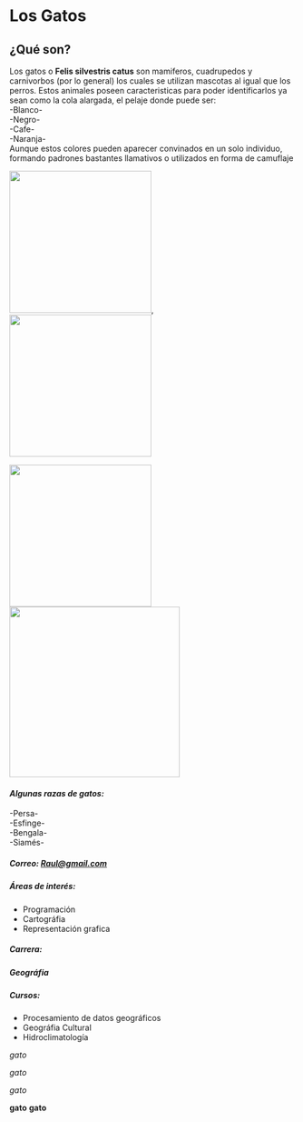 # **Los Gatos**

## **¿Qué son?**

Los gatos o **Felis silvestris catus** son mamiferos, cuadrupedos y carnivorbos (por lo general) los cuales se utilizan mascotas al igual que los perros. Estos animales poseen caracteristicas para poder identificarlos ya sean como la cola alargada, el pelaje donde puede ser:  
-Blanco-  
-Negro-  
-Cafe-  
-Naranja-  
Aunque estos colores pueden aparecer convinados en un solo individuo, formando padrones bastantes llamativos o utilizados en forma de camuflaje





<img src="https://upload.wikimedia.org/wikipedia/commons/5/50/Sushi_10_meses_wikipedia.JPG" width="250">, <img src="https://upload.wikimedia.org/wikipedia/commons/thumb/4/4d/Cat_November_2010-1a.jpg/449px-Cat_November_2010-1a.jpg" width="250">


<img src="https://upload.wikimedia.org/wikipedia/commons/thumb/4/4d/Cat_November_2010-1a.jpg/449px-Cat_November_2010-1a.jpg" width="250">


 
<img src="https://upload.wikimedia.org/wikipedia/commons/thumb/1/1f/As08-16-2593.jpg/678px-As08-16-2593.jpg?20120418171958" width="300">

#### *__Algunas razas de gatos:__*   
-Persa-   
-Esfinge-   
-Bengala-   
-Siamés-   

##### Correo: Raul@gmail.com



##### *__Áreas de interés:__*
- Programación
- Cartográfia
- Representación grafica


##### *__Carrera:__*  
##### Geográfia   

##### *__Cursos:__*  
- Procesamiento de datos geográficos
- Geográfia Cultural
- Hidroclimatología



*gato*


_gato_


*_gato_*


**gato**
__gato__
